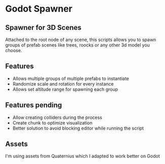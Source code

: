 # Godot Spawner
## Spawner for 3D Scenes


Attached to the root node of any scene, this scripts allows you to spawn groups of prefab scenes like trees, roocks or any other 3d model you choose.


## Features

- Allows multiple groups of multiple prefabs to instantiate
- Randomize scale and rotation for every instance
- Allows set altitude range for spawning each group


## Features pending

- Allow creating colliders during the process
- Create chunk to optimize visualization
- Better solution to avoid blocking editor while running the script


## Assets

I'm using assets from Quaternius which I adapted to work better on Godot
